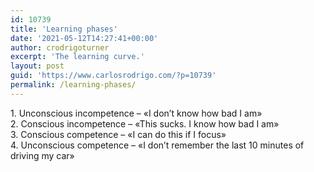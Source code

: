 ```yaml
---
id: 10739
title: 'Learning phases'
date: '2021-05-12T14:27:41+00:00'
author: crodrigoturner
excerpt: 'The learning curve.'
layout: post
guid: 'https://www.carlosrodrigo.com/?p=10739'
permalink: /learning-phases/
---
```


1\. Unconscious incompetence – «I don’t know how bad I am»  
2\. Conscious incompetence – «This sucks. I know how bad I am»  
3\. Conscious competence – «I can do this if I focus»  
4\. Unconscious competence – «I don’t remember the last 10 minutes of driving my car»